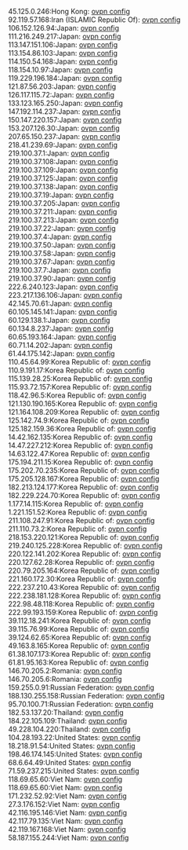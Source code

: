 45.125.0.246:Hong Kong: [ovpn config](vpn/45_125_0_246.ovpn)  
92.119.57.168:Iran (ISLAMIC Republic Of): [ovpn config](vpn/92_119_57_168.ovpn)  
106.152.126.94:Japan: [ovpn config](vpn/106_152_126_94.ovpn)  
111.216.249.217:Japan: [ovpn config](vpn/111_216_249_217.ovpn)  
113.147.151.106:Japan: [ovpn config](vpn/113_147_151_106.ovpn)  
113.154.86.103:Japan: [ovpn config](vpn/113_154_86_103.ovpn)  
114.150.54.168:Japan: [ovpn config](vpn/114_150_54_168.ovpn)  
118.154.10.97:Japan: [ovpn config](vpn/118_154_10_97.ovpn)  
119.229.196.184:Japan: [ovpn config](vpn/119_229_196_184.ovpn)  
121.87.56.203:Japan: [ovpn config](vpn/121_87_56_203.ovpn)  
126.117.115.72:Japan: [ovpn config](vpn/126_117_115_72.ovpn)  
133.123.165.250:Japan: [ovpn config](vpn/133_123_165_250.ovpn)  
147.192.114.237:Japan: [ovpn config](vpn/147_192_114_237.ovpn)  
150.147.220.157:Japan: [ovpn config](vpn/150_147_220_157.ovpn)  
153.207.126.30:Japan: [ovpn config](vpn/153_207_126_30.ovpn)  
207.65.150.237:Japan: [ovpn config](vpn/207_65_150_237.ovpn)  
218.41.239.69:Japan: [ovpn config](vpn/218_41_239_69.ovpn)  
219.100.37.1:Japan: [ovpn config](vpn/219_100_37_1.ovpn)  
219.100.37.108:Japan: [ovpn config](vpn/219_100_37_108.ovpn)  
219.100.37.109:Japan: [ovpn config](vpn/219_100_37_109.ovpn)  
219.100.37.125:Japan: [ovpn config](vpn/219_100_37_125.ovpn)  
219.100.37.138:Japan: [ovpn config](vpn/219_100_37_138.ovpn)  
219.100.37.19:Japan: [ovpn config](vpn/219_100_37_19.ovpn)  
219.100.37.205:Japan: [ovpn config](vpn/219_100_37_205.ovpn)  
219.100.37.211:Japan: [ovpn config](vpn/219_100_37_211.ovpn)  
219.100.37.213:Japan: [ovpn config](vpn/219_100_37_213.ovpn)  
219.100.37.22:Japan: [ovpn config](vpn/219_100_37_22.ovpn)  
219.100.37.4:Japan: [ovpn config](vpn/219_100_37_4.ovpn)  
219.100.37.50:Japan: [ovpn config](vpn/219_100_37_50.ovpn)  
219.100.37.58:Japan: [ovpn config](vpn/219_100_37_58.ovpn)  
219.100.37.67:Japan: [ovpn config](vpn/219_100_37_67.ovpn)  
219.100.37.7:Japan: [ovpn config](vpn/219_100_37_7.ovpn)  
219.100.37.90:Japan: [ovpn config](vpn/219_100_37_90.ovpn)  
222.6.240.123:Japan: [ovpn config](vpn/222_6_240_123.ovpn)  
223.217.136.106:Japan: [ovpn config](vpn/223_217_136_106.ovpn)  
42.145.70.61:Japan: [ovpn config](vpn/42_145_70_61.ovpn)  
60.105.145.141:Japan: [ovpn config](vpn/60_105_145_141.ovpn)  
60.129.138.1:Japan: [ovpn config](vpn/60_129_138_1.ovpn)  
60.134.8.237:Japan: [ovpn config](vpn/60_134_8_237.ovpn)  
60.65.193.164:Japan: [ovpn config](vpn/60_65_193_164.ovpn)  
60.71.14.202:Japan: [ovpn config](vpn/60_71_14_202.ovpn)  
61.44.175.142:Japan: [ovpn config](vpn/61_44_175_142.ovpn)  
110.45.64.99:Korea Republic of: [ovpn config](vpn/110_45_64_99.ovpn)  
110.9.191.17:Korea Republic of: [ovpn config](vpn/110_9_191_17.ovpn)  
115.139.28.25:Korea Republic of: [ovpn config](vpn/115_139_28_25.ovpn)  
115.93.72.157:Korea Republic of: [ovpn config](vpn/115_93_72_157.ovpn)  
118.42.96.5:Korea Republic of: [ovpn config](vpn/118_42_96_5.ovpn)  
121.130.190.165:Korea Republic of: [ovpn config](vpn/121_130_190_165.ovpn)  
121.164.108.209:Korea Republic of: [ovpn config](vpn/121_164_108_209.ovpn)  
125.142.74.9:Korea Republic of: [ovpn config](vpn/125_142_74_9.ovpn)  
125.182.159.36:Korea Republic of: [ovpn config](vpn/125_182_159_36.ovpn)  
14.42.162.135:Korea Republic of: [ovpn config](vpn/14_42_162_135.ovpn)  
14.47.227.212:Korea Republic of: [ovpn config](vpn/14_47_227_212.ovpn)  
14.63.122.47:Korea Republic of: [ovpn config](vpn/14_63_122_47.ovpn)  
175.194.211.15:Korea Republic of: [ovpn config](vpn/175_194_211_15.ovpn)  
175.202.70.235:Korea Republic of: [ovpn config](vpn/175_202_70_235.ovpn)  
175.205.128.167:Korea Republic of: [ovpn config](vpn/175_205_128_167.ovpn)  
182.213.124.177:Korea Republic of: [ovpn config](vpn/182_213_124_177.ovpn)  
182.229.224.70:Korea Republic of: [ovpn config](vpn/182_229_224_70.ovpn)  
1.177.14.115:Korea Republic of: [ovpn config](vpn/1_177_14_115.ovpn)  
1.221.151.52:Korea Republic of: [ovpn config](vpn/1_221_151_52.ovpn)  
211.108.247.91:Korea Republic of: [ovpn config](vpn/211_108_247_91.ovpn)  
211.110.73.2:Korea Republic of: [ovpn config](vpn/211_110_73_2.ovpn)  
218.153.220.121:Korea Republic of: [ovpn config](vpn/218_153_220_121.ovpn)  
219.240.125.228:Korea Republic of: [ovpn config](vpn/219_240_125_228.ovpn)  
220.122.141.202:Korea Republic of: [ovpn config](vpn/220_122_141_202.ovpn)  
220.127.62.28:Korea Republic of: [ovpn config](vpn/220_127_62_28.ovpn)  
220.79.205.164:Korea Republic of: [ovpn config](vpn/220_79_205_164.ovpn)  
221.160.172.30:Korea Republic of: [ovpn config](vpn/221_160_172_30.ovpn)  
222.237.210.43:Korea Republic of: [ovpn config](vpn/222_237_210_43.ovpn)  
222.238.181.128:Korea Republic of: [ovpn config](vpn/222_238_181_128.ovpn)  
222.98.48.118:Korea Republic of: [ovpn config](vpn/222_98_48_118.ovpn)  
222.99.193.159:Korea Republic of: [ovpn config](vpn/222_99_193_159.ovpn)  
39.112.18.241:Korea Republic of: [ovpn config](vpn/39_112_18_241.ovpn)  
39.115.76.99:Korea Republic of: [ovpn config](vpn/39_115_76_99.ovpn)  
39.124.62.65:Korea Republic of: [ovpn config](vpn/39_124_62_65.ovpn)  
49.163.8.165:Korea Republic of: [ovpn config](vpn/49_163_8_165.ovpn)  
61.38.107.173:Korea Republic of: [ovpn config](vpn/61_38_107_173.ovpn)  
61.81.95.163:Korea Republic of: [ovpn config](vpn/61_81_95_163.ovpn)  
146.70.205.2:Romania: [ovpn config](vpn/146_70_205_2.ovpn)  
146.70.205.6:Romania: [ovpn config](vpn/146_70_205_6.ovpn)  
159.255.0.91:Russian Federation: [ovpn config](vpn/159_255_0_91.ovpn)  
188.130.255.158:Russian Federation: [ovpn config](vpn/188_130_255_158.ovpn)  
95.70.100.71:Russian Federation: [ovpn config](vpn/95_70_100_71.ovpn)  
182.53.137.20:Thailand: [ovpn config](vpn/182_53_137_20.ovpn)  
184.22.105.109:Thailand: [ovpn config](vpn/184_22_105_109.ovpn)  
49.228.104.220:Thailand: [ovpn config](vpn/49_228_104_220.ovpn)  
104.28.193.22:United States: [ovpn config](vpn/104_28_193_22.ovpn)  
18.218.91.54:United States: [ovpn config](vpn/18_218_91_54.ovpn)  
198.46.174.145:United States: [ovpn config](vpn/198_46_174_145.ovpn)  
68.6.64.49:United States: [ovpn config](vpn/68_6_64_49.ovpn)  
71.59.237.215:United States: [ovpn config](vpn/71_59_237_215.ovpn)  
118.69.65.60:Viet Nam: [ovpn config](vpn/118_69_65_60.ovpn)  
118.69.65.60:Viet Nam: [ovpn config](vpn/118_69_65_60.ovpn)  
171.232.52.92:Viet Nam: [ovpn config](vpn/171_232_52_92.ovpn)  
27.3.176.152:Viet Nam: [ovpn config](vpn/27_3_176_152.ovpn)  
42.116.195.146:Viet Nam: [ovpn config](vpn/42_116_195_146.ovpn)  
42.117.79.135:Viet Nam: [ovpn config](vpn/42_117_79_135.ovpn)  
42.119.167.168:Viet Nam: [ovpn config](vpn/42_119_167_168.ovpn)  
58.187.155.244:Viet Nam: [ovpn config](vpn/58_187_155_244.ovpn)  
